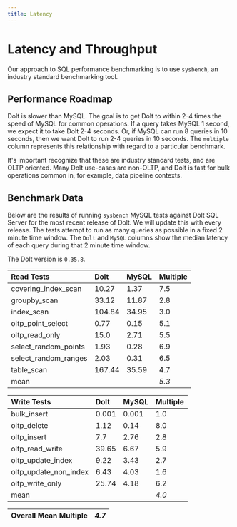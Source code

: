 ```yaml
---
title: Latency
---
```


# Latency and Throughput

Our approach to SQL performance benchmarking is to use `sysbench`, an
industry standard benchmarking tool.

## Performance Roadmap

Dolt is slower than MySQL. The goal is to get Dolt to within 2-4 times
the speed of MySQL for common operations. If a query takes MySQL 1
second, we expect it to take Dolt 2-4 seconds. Or, if MySQL can run 8
queries in 10 seconds, then we want Dolt to run 2-4 queries in 10
seconds. The `multiple` column represents this relationship with
regard to a particular benchmark.

It's important recognize that these are industry standard tests, and
are OLTP oriented. Many Dolt use-cases are non-OLTP, and Dolt is fast
for bulk operations common in, for example, data pipeline contexts.

## Benchmark Data

Below are the results of running `sysbench` MySQL tests against Dolt
SQL Server for the most recent release of Dolt. We will update this
with every release. The tests attempt to run as many queries as
possible in a fixed 2 minute time window. The `Dolt` and `MySQL`
columns show the median latency of each query during that 2 minute
time window.

The Dolt version is `0.35.8`.

| Read Tests | Dolt | MySQL | Multiple |
| :--- | :--- | :--- | :--- |
| covering\_index\_scan | 10.27 | 1.37 | 7.5 |
| groupby\_scan | 33.12 | 11.87 | 2.8 |
| index\_scan | 104.84 | 34.95 | 3.0 |
| oltp\_point\_select | 0.77 | 0.15 | 5.1 |
| oltp\_read\_only | 15.0 | 2.71 | 5.5 |
| select\_random\_points | 1.93 | 0.28 | 6.9 |
| select\_random\_ranges | 2.03 | 0.31 | 6.5 |
| table\_scan | 167.44 | 35.59 | 4.7 |
| mean |  |  | _5.3_ |

| Write Tests | Dolt | MySQL | Multiple |
| :--- | :--- | :--- | :--- |
| bulk\_insert | 0.001 | 0.001 | 1.0 |
| oltp\_delete | 1.12 | 0.14 | 8.0 |
| oltp\_insert | 7.7 | 2.76 | 2.8 |
| oltp\_read\_write | 39.65 | 6.67 | 5.9 |
| oltp\_update\_index | 9.22 | 3.43 | 2.7 |
| oltp\_update\_non\_index | 6.43 | 4.03 | 1.6 |
| oltp\_write\_only | 25.74 | 4.18 | 6.2 |
| mean |  |  | _4.0_ |

| Overall Mean Multiple | _4.7_ |
| :--- | :--- |
<br/>
